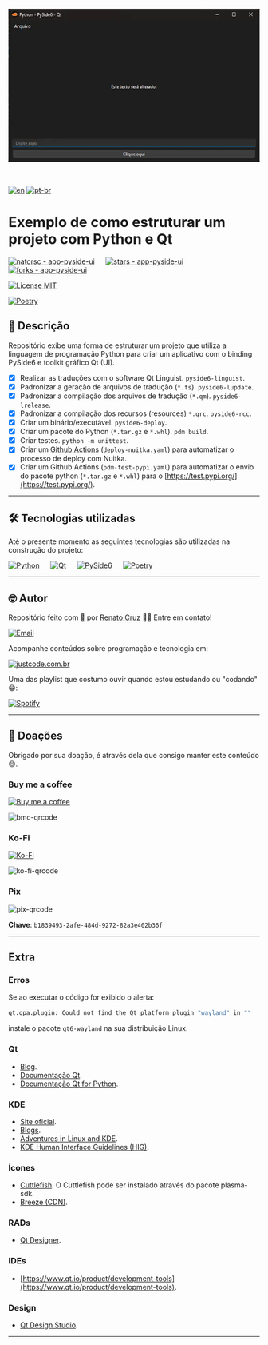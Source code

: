 ![Exemplo de aplicativo feito com Python e PySide6](./docs/images/app-python-pyside-qt.pt-br.webp "Exemplo de aplicativo feito com Python e PySide6")

<br>

[![en](https://img.shields.io/badge/lang-en-darkred.svg)](./README.md)
[![pt-br](https://img.shields.io/badge/lang-pt--br-darkgreen.svg)](./README.md.pt-br.md)

# Exemplo de como estruturar um projeto com Python e Qt

[![natorsc - app-pyside-ui](https://img.shields.io/static/v1?label=natorsc&message=app-pyside-ui&color=blue&logo=github)](https://github.com/natorsc/app-pyside-ui "Ir para o repositório.")
&emsp;
[![stars - app-pyside-ui](https://img.shields.io/github/stars/natorsc/app-pyside-ui?style=social)](https://github.com/natorsc/app-pyside-ui)
&emsp;
[![forks - app-pyside-ui](https://img.shields.io/github/forks/natorsc/app-pyside-ui?style=social)](https://github.com/natorsc/app-pyside-ui)

[![License MIT](https://img.shields.io/static/v1?label=License&message=MIT&color=blue)](https://badges.mit-license.org/)

[![Poetry](https://img.shields.io/endpoint?url=https://python-poetry.org/badge/v0.json)](https://python-poetry.org/)

## 📝 Descrição

Repositório exibe uma forma de estruturar um projeto que utiliza a linguagem de programação Python para criar um aplicativo com o binding PySide6 e toolkit gráfico Qt (UI).

- [x] Realizar as traduções com o software Qt Linguist. `pyside6-linguist`.
- [x] Padronizar a geração de arquivos de tradução (`*.ts`). `pyside6-lupdate`.
- [x] Padronizar a compilação dos arquivos de tradução (`*.qm`). `pyside6-lrelease`.
- [x] Padronizar a compilação dos recursos (resources) `*.qrc`. `pyside6-rcc`.
- [x] Criar um binário/executável. `pyside6-deploy`.
- [x] Criar um pacote do Python (`*.tar.gz` e `*.whl`). `pdm build`.
- [x] Criar testes. `python -m unittest`.
- [x] Criar um [Github Actions](https://github.com/features/actions) (`deploy-nuitka.yaml`) para automatizar o processo de deploy com Nuitka.
- [x] Criar um Github Actions (`pdm-test-pypi.yaml`) para automatizar o envio do pacote python (`*.tar.gz` e `*.whl`) para o [https://test.pypi.org/](https://test.pypi.org/).

---

## 🛠 Tecnologias utilizadas

Até o presente momento as seguintes tecnologias são utilizadas na construção do projeto:

[![Python](https://img.shields.io/badge/-Python-blue?logo=python&logoColor=white)](https://www.python.org/ "Ir para o site.")
&emsp;
[![Qt](https://img.shields.io/badge/-Qt-blue?logo=qt&logoColor=white)](https://www.qt.io/ "Ir para o site.")
&emsp;
[![PySide6](https://img.shields.io/badge/-PySide6-blue?logo=pypi&logoColor=white)](https://pypi.org/project/PySide6/ "Ir para o PyPi.")
&emsp;
[![Poetry](https://img.shields.io/endpoint?url=https://python-poetry.org/badge/v0.json)](https://python-poetry.org/)

---

## 🤓 Autor

Repositório feito com 💙 por [Renato Cruz](https://github.com/natorsc) 🤜🤛 Entre em contato!

[![Email](https://img.shields.io/badge/-Email-blueviolet?logo=gmail&logoColor=white)](mailto:natorsc@gmail.com "Enviar email.")

Acompanhe conteúdos sobre programação e tecnologia em:

[![justcode.com.br](https://img.shields.io/badge/-justcode.com.br-grey?logo=wordpress&logoColor=white)](https://justcode.com.br/ "Ir para o site.")

Uma das playlist que costumo ouvir quando estou estudando ou "codando" 😁:

[![Spotify](https://img.shields.io/badge/-Spotify-darkgreen?logo=spotify&logoColor=white)](https://open.spotify.com/playlist/1xf3u29puXlnrWO7MsaHL5?si=A-LgwRJXSvOno_e6trpi5w&utm_source=copy-link "Acessar playlist.")

---

## 💝 Doações

Obrigado por sua doação, é através dela que consigo manter este conteúdo 😊.

### Buy me a coffee

[![Buy me a coffee](https://img.shields.io/badge/-Buy%20me%20a%20coffee-red?logo=buymeacoffee&logoColor=white)](https://www.buymeacoffee.com/natorsc "Ajude a manter este projeto com uma doação.")

<img alt="bmc-qrcode" src="https://justcode.com.br/wp-content/uploads/2024/05/bmc-qrcode.webp" title="Ajude a manter este projeto com uma doação." width="150"/>

### Ko-Fi

[![Ko-Fi](https://img.shields.io/badge/-Ko%20Fi-orange?logo=ko-fi&logoColor=white)](https://ko-fi.com/natorsc "Ajude a manter este projeto com uma doação.")

<img alt="ko-fi-qrcode" src="https://justcode.com.br/wp-content/uploads/2024/05/ko-fi-qrcode.webp" title="Ajude a manter este projeto com uma doação." width="150"/>

### Pix

<img alt="pix-qrcode" src="https://justcode.com.br/wp-content/uploads/2024/05/pix-qrcode.webp" title="Ajude a manter este projeto com uma doação." width="150"/>

**Chave**: `b1839493-2afe-484d-9272-82a3e402b36f`

---

## Extra

### Erros

Se ao executar o código for exibido o alerta:

```bash
qt.qpa.plugin: Could not find the Qt platform plugin "wayland" in ""
```

instale o pacote `qt6-wayland` na sua distribuição Linux.

### Qt

- [Blog](https://www.qt.io/blog).
- [Documentação Qt](https://doc.qt.io/).
- [Documentação Qt for Python](https://doc.qt.io/qtforpython-6/).

### KDE

- [Site oficial](https://kde.org/).
- [Blogs](https://blogs.kde.org/).
- [Adventures in Linux and KDE](https://pointieststick.com/).
- [KDE Human Interface Guidelines (HIG)](https://develop.kde.org/hig/).

### Ícones

- [Cuttlefish](https://develop.kde.org/docs/features/icons/). O Cuttlefish pode ser instalado através do pacote plasma-sdk.
- [Breeze (CDN)](https://cdn.kde.org/breeze-icons/icons.html).

### RADs

- [Qt Designer](https://doc.qt.io/qt-6/qtdesigner-manual.html).

### IDEs

- [https://www.qt.io/product/development-tools](https://www.qt.io/product/development-tools).

### Design

- [Qt Design Studio](https://www.qt.io/product/ui-design-tools).

---

